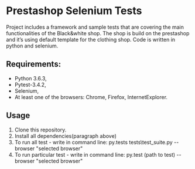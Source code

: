# Prestashop Selenium Tests

Project includes a framework and sample tests that are covering the main functionalities of the Black&white shop. The shop is build on the prestashop and it’s using default template for the clothing shop.
Code is written in python and selenium.

## Requirements:
* Python 3.6.3,
* Pytest-3.4.2,
* Selenium,
* At least one of the browsers: Chrome, Firefox, InternetExplorer.

## Usage

1. Clone this repository.
2. Install all dependencies(paragraph above)
3. To run all test - write in command line: py.tests tests\test_suite.py  --browser "selected browser"
4. To run particular test - write in command line: py.test (path to test) -- browser "selected browser"
